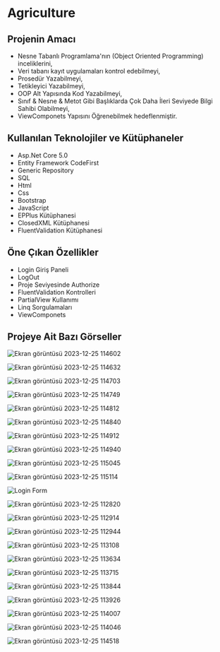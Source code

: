 # Agriculture

## Projenin Amacı

- Nesne Tabanlı Programlama'nın (Object Oriented Programming) inceliklerini,
- Veri tabanı kayıt uygulamaları kontrol edebilmeyi,
- Prosedür Yazabilmeyi,
- Tetikleyici Yazabilmeyi,
- OOP Alt Yapısında Kod Yazabilmeyi,
- Sınıf & Nesne & Metot Gibi Başlıklarda Çok Daha İleri Seviyede Bilgi Sahibi Olabilmeyi,
- ViewComponets Yapısını Öğrenebilmek hedeflenmiştir.

## Kullanılan Teknolojiler ve Kütüphaneler
- Asp.Net Core 5.0
- Entity Framework CodeFirst
- Generic Repository
- SQL
- Html
- Css
- Bootstrap
- JavaScript
- EPPlus Kütüphanesi
- ClosedXML Kütüphanesi
- FluentValidation Kütüphanesi

 ## Öne Çıkan Özellikler
 - Login Giriş Paneli
 - LogOut
 - Proje Seviyesinde Authorize
 - FluentValidation Kontrolleri
 - PartialView Kullanımı
 - Linq Sorgulamaları
 - ViewComponets 

## Projeye Ait Bazı Görseller


![Ekran görüntüsü 2023-12-25 114602](https://github.com/fthatmc/Tarim/assets/136472585/040348ee-ea58-4aad-8aeb-a064b9e57501)

![Ekran görüntüsü 2023-12-25 114632](https://github.com/fthatmc/Tarim/assets/136472585/b6a2c9a8-1672-4f54-b2a5-5dabf9c49802)

![Ekran görüntüsü 2023-12-25 114703](https://github.com/fthatmc/Tarim/assets/136472585/e1b6817c-a115-4f87-a923-ab2333d8d6dd)

![Ekran görüntüsü 2023-12-25 114749](https://github.com/fthatmc/Tarim/assets/136472585/5b26984a-26c2-478d-984f-3c8b0e981831)

![Ekran görüntüsü 2023-12-25 114812](https://github.com/fthatmc/Tarim/assets/136472585/89f213ea-f863-4db2-bb3b-7f459a6deb42)

![Ekran görüntüsü 2023-12-25 114840](https://github.com/fthatmc/Tarim/assets/136472585/0195a4b6-fa7e-4b4e-9c6f-05778dd95953)

![Ekran görüntüsü 2023-12-25 114912](https://github.com/fthatmc/Tarim/assets/136472585/1a7b1b1f-58a3-4b56-8cec-f08270ad9e47)

![Ekran görüntüsü 2023-12-25 114940](https://github.com/fthatmc/Tarim/assets/136472585/cc0ea6b5-1cf0-469b-814e-370b103b8e95)

![Ekran görüntüsü 2023-12-25 115045](https://github.com/fthatmc/Tarim/assets/136472585/8f502b4d-592c-4250-b156-0acc46d4d59d)

![Ekran görüntüsü 2023-12-25 115114](https://github.com/fthatmc/Tarim/assets/136472585/b27bea0a-6267-4d99-a0ec-91e184aa766e)

![Login Form](https://github.com/fthatmc/Tarim/assets/136472585/77a048c3-045b-4862-93fd-23d765cda6fa)

![Ekran görüntüsü 2023-12-25 112820](https://github.com/fthatmc/Tarim/assets/136472585/aed10bdb-8b79-4b47-af1b-deea74284614)

![Ekran görüntüsü 2023-12-25 112914](https://github.com/fthatmc/Tarim/assets/136472585/d921f7e0-fcf3-409e-a011-03d31cd4b5a8)

![Ekran görüntüsü 2023-12-25 112944](https://github.com/fthatmc/Tarim/assets/136472585/3552cd30-8ad1-4573-8903-f26474a07e84)

![Ekran görüntüsü 2023-12-25 113108](https://github.com/fthatmc/Tarim/assets/136472585/e238debd-886a-4944-b56a-c867f7b48a5f)

![Ekran görüntüsü 2023-12-25 113634](https://github.com/fthatmc/Tarim/assets/136472585/2dd7a53a-a715-4178-ab1c-aeeab7edcf9a)

![Ekran görüntüsü 2023-12-25 113715](https://github.com/fthatmc/Tarim/assets/136472585/0c84085f-8d1e-4880-b839-c5edffdd4ee9)

![Ekran görüntüsü 2023-12-25 113844](https://github.com/fthatmc/Tarim/assets/136472585/680beb8d-05cb-4591-bb58-9ded03ba423d)

![Ekran görüntüsü 2023-12-25 113926](https://github.com/fthatmc/Tarim/assets/136472585/ee734f64-31f5-49b7-bb73-a2b497d5e084)

![Ekran görüntüsü 2023-12-25 114007](https://github.com/fthatmc/Tarim/assets/136472585/eea14a7b-5d11-463a-bf81-341edbdad4f8)

![Ekran görüntüsü 2023-12-25 114046](https://github.com/fthatmc/Tarim/assets/136472585/f898b08c-0f35-4210-b52c-97f6939f1824)

![Ekran görüntüsü 2023-12-25 114518](https://github.com/fthatmc/Tarim/assets/136472585/82d2c051-d5b9-41fc-ace9-da45f008177e)
